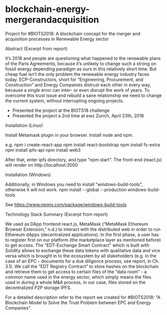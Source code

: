 # blockchain-energy-mergerandacquisition
Project for #BIOTS2018: A blockchain concept for the merger and acquisition processes in Renewable Energy sector

Abstract (Excerpt from report)

It’s 2018 and people are questioning what happened to the renewable plans of the Paris Agreements, because it’s unlikely to change such a strong on fossil energy depending paradigm as ours in this relatively short time. But cheap fuel isn’t the only problem the renewable energy industry faces today. ECP-Constructors, short for “Engineering, Procurement, and Construction” and Energy Companies distrust each other in every way, because a single error can inter- or even disrupt the work of years. To overcome this trust issue and rebuild a sane relationship we need to change the current system, without interrupting ongoing projects.

- Presented the project at the BIOTS18 challenge
- Presented the project a 2nd time at ewz Zurich, April 23th, 2018

Installation (Linux)

Install Metamask plugin in your browser.
Install node and npm.

e.g.
npm i create-react-app
npm install react-bootstrap
npm install fs-extra
npm install ipfs-api
npm install web3

After that, enter ipfs directory, and type "npm start". The front-end (react.js) will render on http://localhost:3000

Installation (Windows)

Additionally, in Windows you need to install "windows-build-tools", otherwise it will not work.
npm install --global --production windows-build-tools

See https://www.npmjs.com/package/windows-build-tools

Technology Stack Summary (Excerpt from report)

We used as DApp frontend react.js, MetaMask (“MetaMask Ethereum Browser Extension,” n.d.) to interact with the distributed web in order to run Ethereum dApps (decentralized applications). In the first phase, a user has to register first on our platform (the marketplace layer as mentioned before) to get access. The “EDT-Exchange Smart Contract” which is built with Solidity allows to exchange these data tokens with qualitative data and vice versa which is brought in to the ecosystem by all stakeholders (e.g. in the case of an EPC - documents for a due diligence process, see report, in Ch. 3.1). We call the “EDT Registry Contract” to store hashes on the blockchain and retrieve them to get access to certain files of the “data room” - a common name used in the energy sector, which simply means the files used in during a whole M&A process, in our case, files stored on the decentralized P2P storage IPFS.

For a detailed description refer to the report we created for #BIOTS2018: "A Blockchain Model to Solve the Trust Problem between EPC and Energy Companies".
